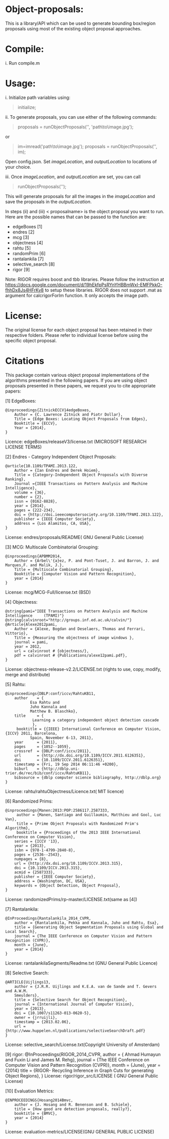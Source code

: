 Object-proposals:
================

This is a library/API which can be used to generate bounding box/region proposals using most of the existing object proposal approaches.

Compile:
========
i. Run compile.m



Usage:
======

i. Initialize path variables using: 
> initialize;

ii. To generate proposals, you can use either of the following commands:
> proposals = runObjectProposals('<proposalname>', 'path\to\image.jpg');
 
 or
> im=imread('path\to\image.jpg'); proposals = runObjectProposals('<proposal name>', im);


Open config.json. Set *imageLocation*, and *outputLocation* to locations of your choice.

iii. Once  *imageLocation*, and *outputLocation* are set, you can call
>runObjectProposals('<proposal name>');

This will generate proposals for all the images in the *imageLocation* and save the proposals in the *outputLocation*.
 
In steps (ii) and (iii) < proposalname> is the object proposal you want to run.  Here are the possible names that can be passed to the function are:
  * edgeBoxes  [1]
  * endres  [2]
  * mcg  [3]
  * objectness  [4]
  * rahtu  [5]
  * randomPrim [6]
  * rantalankila  [7]
  * selective_search [8]
  * rigor [9]

Note: 
	RIGOR requires boost and tbb libraries. Please follow the instruction at https://docs.google.com/document/d/19hEkfpPsRYnYHBBmWxI-EMFPkkO-fhhDx8Js4HFrKv8 to setup these libraries.
	RIGOR does not support .mat as argument for calcrigorForIm function. It only accepts the image path.


License:
==================
The original license for each object proposal has been retained in their respective folders. Please refer to individual license before using the specific object proposal.


Citations
==================
This package contain various object proposal implementations of the algorithms presented in the following papers. If you are using object proposals presented in these papers, we request you to cite appropriate papers:

[1] EdgeBoxes: 
    


    @inproceedings{ZitnickECCV14edgeBoxes,
        Author = {C. Lawrence Zitnick and Piotr Dollar},
        Title = {Edge Boxes: Locating Object Proposals from Edges},
        Booktitle = {ECCV},
        Year = {2014},
    }
 Licence: edgeBoxes/releaseV3/license.txt (MICROSOFT RESEARCH LICENSE TERMS)
 
[2] Endres - Category Independent Object Proposals:




    @article{10.1109/TPAMI.2013.122,
        Author = {Ian Endres and Derek Hoiem},
        Title = {Category-Independent Object Proposals with Diverse Ranking},
        Journal ={IEEE Transactions on Pattern Analysis and Machine Intelligence},
        volume = {36},
        number = {2},
        issn = {0162-8828},
        year = {2014},
        pages = {222-234},
        doi = {http://doi.ieeecomputersociety.org/10.1109/TPAMI.2013.122},
        publisher = {IEEE Computer Society},
        address = {Los Alamitos, CA, USA},
    } 
License: endres/proposals/README( GNU General Public License)

[3] MCG: Multiscale Combinatorial Grouping:

    
    
    
    @inproceedings{APBMM2014,
        Author = {Arbel\'{a}ez, P. and Pont-Tuset, J. and Barron, J. and Marques,F. and Malik, J.},
        Title = {Multiscale Combinatorial Grouping},
        Booktitle = {Computer Vision and Pattern Recognition},
        year = {2014}
    } 
License: mcg/MCG-Full/license.txt (BSD)

[4] Objectness:



    @string{pami="IEEE Transactions on Pattern Analysis and Machine Intelligence     (TPAMI)"}
    @string{calvinroot="http://groups.inf.ed.ac.uk/calvin/"}
    @Article{Alexe2012pami,
        Author = {Alexe, Bogdan and Deselaers, Thomas and Ferrari, Vittorio},
        Title = {Measuring the objectness of image windows },
        journal = pami,
        year = 2012,
        url = calvinroot # {objectness/},
        pdf = calvinroot # {Publications/alexe12pami.pdf},
    } 
License: objectness-release-v2.2/LICENSE.txt (rights to use, copy, modify, merge and distribute)

[5] Rahtu:



    @inproceedings{DBLP:conf/iccv/RahtuKB11,
        author    = {
               Esa Rahtu and
               Juho Kannala and
               Matthew B. Blaschko},
        title     = {
                Learning a category independent object detection cascade
                },
         booktitle = {{IEEE} International Conference on Computer Vision, {ICCV} 2011, Barcelona,
               Spain, November 6-13, 2011},
        year      = {2011},
        pages     = {1052--1059},
        crossref  = {DBLP:conf/iccv/2011},
        url       = {http://dx.doi.org/10.1109/ICCV.2011.6126351},
        doi       = {10.1109/ICCV.2011.6126351},
        timestamp = {Fri, 19 Sep 2014 06:11:46 +0200},
        biburl    = {http://dblp.uni-trier.de/rec/bib/conf/iccv/RahtuKB11},
        bibsource = {dblp computer science bibliography, http://dblp.org}
    }
License: rahtu/rahtuObjectness/Licence.txt( MIT licence)

[6] Randomized Prims:


    @inproceedings{Manen:2013:POP:2586117.2587333,
         author = {Manen, Santiago and Guillaumin, Matthieu and Gool, Luc Van},
         title = {Prime Object Proposals with Randomized Prim's Algorithm},
         booktitle = {Proceedings of the 2013 IEEE International Conference on Computer Vision},
        series = {ICCV '13},
        year = {2013},
        isbn = {978-1-4799-2840-8},
        pages = {2536--2543},
        numpages = {8},
        url = {http://dx.doi.org/10.1109/ICCV.2013.315},
        doi = {10.1109/ICCV.2013.315},
        acmid = {2587333},
        publisher = {IEEE Computer Society},
        address = {Washington, DC, USA},
        keywords = {Object Detection, Object Proposal},
    }
License: randomizedPrims/rp-master/LICENSE.txt(same as [4])

[7] Rantalankila:

    @InProceedings{Rantalankila_2014_CVPR,
        author = {Rantalankila, Pekka and Kannala, Juho and Rahtu, Esa},
        title = {Generating Object Segmentation Proposals using Global and Local Search},
        journal = {The IEEE Conference on Computer Vision and Pattern Recognition (CVPR)},
        month = {June},
        year = {2014}
    }
License: rantalankilaSegments/Readme.txt (GNU General Public Licence)

[8] Selective Search:


    @ARTICLE{Uijlings13,
        author = {J.R.R. Uijlings and K.E.A. van de Sande and T. Gevers and A.W.M.
        Smeulders},
        title = {Selective Search for Object Recognition},
        journal = {International Journal of Computer Vision},
        year = {2013},
        doi = {10.1007/s11263-013-0620-5},
        owner = {jrruijli},
        timestamp = {2013.02.06},
        url = {http://www.huppelen.nl/publications/selectiveSearchDraft.pdf}
    }
License: selective_search/License.txt(Copyright University of Amsterdam)

[9] rigor:
@InProceedings{RIGOR_2014_CVPR,
     author    = {
               Ahmad Humayun and
               Fuxin Li and
               James M. Rehg},
     journal = {The IEEE Conference on Computer Vision and Pattern Recognition (CVPR)},
     month = {June},
     year = {2014}
     title = {RIGOR- Recycling Inference in Graph Cuts for generating Object Regions},
    }
License: rigor/rigor_src/LICENSE ( GNU General Public License)


[10] Evaluation Metrics:

    @INPROCEEDINGS{Hosang2014Bmvc,
        author = {J. Hosang and R. Benenson and B. Schiele},
        title = {How good are detection proposals, really?},
        booktitle = {BMVC},
        year = {2014}
    }
License: evaluation-metrics/LICENSE(GNU GENERAL PUBLIC LICENSE)

